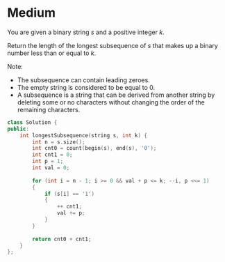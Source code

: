 # Medium

You are given a binary string $s$ and a positive integer $k$.

Return the length of the longest subsequence of $s$ that makes up a binary number less than or equal to $k$.

Note:

- The subsequence can contain leading zeroes.
- The empty string is considered to be equal to $0$.
- A subsequence is a string that can be derived from another string by deleting some or no characters without changing the order of the remaining characters.

```cpp
class Solution {
public:
    int longestSubsequence(string s, int k) {
        int n = s.size();
        int cnt0 = count(begin(s), end(s), '0');
        int cnt1 = 0;
        int p = 1;
        int val = 0;
        
        for (int i = n - 1; i >= 0 && val + p <= k; --i, p <<= 1)
        {
            if (s[i] == '1')
            {
                ++ cnt1;
                val += p;
            }
        }
        
        return cnt0 + cnt1;
    }
};
```
